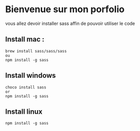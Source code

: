 # Bienvenue sur mon porfolio

vous allez devoir installer sass affin de pouvoir utiliser le code

## Install mac : 
```
brew install sass/sass/sass
ou
npm install -g sass
```

## Install windows 

```
choco install sass
or
npm install -g sass
```

## Install linux

```
npm install -g sass
```
